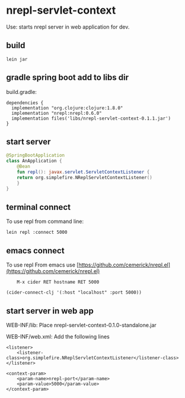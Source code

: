 # nrepl-servlet-context

Use: starts nrepl server in web application for dev.

## build

```
lein jar
```

## gradle spring boot add to libs dir

build.gradle:

```
dependencies {
  implementation "org.clojure:clojure:1.8.0"
  implementation "nrepl:nrepl:0.6.0"
  implementation files('libs/nrepl-servlet-context-0.1.1.jar')
}
```

## start server

```kotlin
@SpringBootApplication
class AnApplication {
    @Bean
    fun repl(): javax.servlet.ServletContextListener {
	return org.simplefire.NReplServletContextListener()
    }
}
```

## terminal connect

To use repl from command line: 

    lein repl :connect 5000
    
## emacs connect

To use repl From emacs use [https://github.com/cemerick/nrepl.el](https://github.com/cemerick/nrepl.el) 

```
    M-x cider RET hostname RET 5000
```

```emacs-lisp
(cider-connect-clj '(:host "localhost" :port 5000))
```

## start server in web app

WEB-INF/lib: Place nrepl-servlet-context-0.1.0-standalone.jar

WEB-INF/web.xml: Add the following lines

    <listener>
        <listener-class>org.simplefire.NReplServletContextListener</listener-class>
    </listener>

    <context-param>
        <param-name>nrepl-port</param-name>
        <param-value>5000</param-value>
    </context-param>
